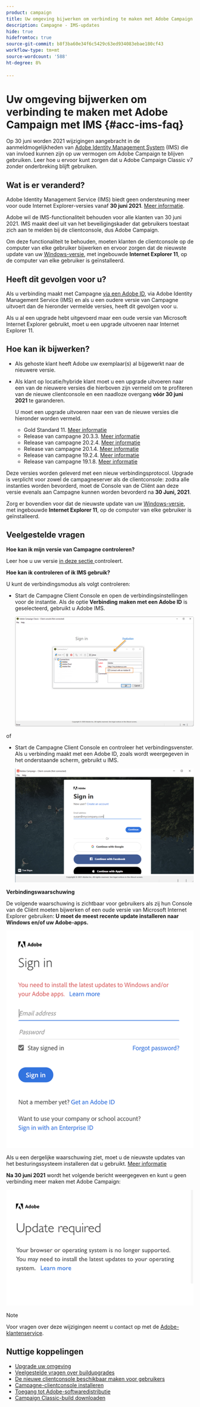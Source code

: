 ```yaml
---
product: campaign
title: Uw omgeving bijwerken om verbinding te maken met Adobe Campaign met IMS
description: Campagne - IMS-updates
hide: true
hidefromtoc: true
source-git-commit: b8f3ba60e34f6c5429c63ed934083ebae180cf43
workflow-type: tm+mt
source-wordcount: '588'
ht-degree: 8%

---
```


# Uw omgeving bijwerken om verbinding te maken met Adobe Campaign met IMS {#acc-ims-faq}

Op 30 juni worden 2021 wijzigingen aangebracht in de aanmeldmogelijkheden van [Adobe Identity Management System](https://helpx.adobe.com/enterprise/using/identity.html) (IMS) die van invloed kunnen zijn op uw vermogen om Adobe Campaign te blijven gebruiken. Leer hoe u ervoor kunt zorgen dat u Adobe Campaign Classic v7 zonder onderbreking blijft gebruiken.

## Wat is er veranderd?

Adobe Identity Management Service (IMS) biedt geen ondersteuning meer voor oude Internet Explorer-versies vanaf **30 juni 2021**. [Meer informatie](https://helpx.adobe.com/x-productkb/global/update-operating-system-and-browser.html).

Adobe wil de IMS-functionaliteit behouden voor alle klanten van 30 juni 2021. IMS maakt deel uit van het beveiligingskader dat gebruikers toestaat zich aan te melden bij de clientconsole, dus Adobe Campaign.

Om deze functionaliteit te behouden, moeten klanten de clientconsole op de computer van elke gebruiker bijwerken en ervoor zorgen dat de nieuwste update van uw [Windows-versie](../rn/using/compatibility-matrix.md#ClientConsoleoperatingsystems), met ingebouwde **Internet Explorer 11**, op de computer van elke gebruiker is geïnstalleerd.

## Heeft dit gevolgen voor u?

Als u verbinding maakt met Campagne [via een Adobe ID](../integrations/using/about-adobe-id.md), via Adobe Identity Management Service (IMS) en als u een oudere versie van Campagne uitvoert dan de hieronder vermelde versies, heeft dit gevolgen voor u.

Als u al een upgrade hebt uitgevoerd maar een oude versie van Microsoft Internet Explorer gebruikt, moet u een upgrade uitvoeren naar Internet Explorer 11.

## Hoe kan ik bijwerken?

* Als gehoste klant heeft Adobe uw exemplaar(s) al bijgewerkt naar de nieuwere versie.

* Als klant op locatie/hybride klant moet u een upgrade uitvoeren naar een van de nieuwere versies die hierboven zijn vermeld om te profiteren van de nieuwe clientconsole en een naadloze overgang **vóór 30 juni 2021** te garanderen.

   U moet een upgrade uitvoeren naar een van de nieuwe versies die hieronder worden vermeld.

   * Gold Standard 11. [Meer informatie](../rn/using/gold-standard.md)
   * Release van campagne 20.3.3. [Meer informatie](../rn/using/release--20-3.md)
   * Release van campagne 20.2.4. [Meer informatie](../rn/using/release--20-2.md)
   * Release van campagne 20.1.4. [Meer informatie](../rn/using/release--20-1.md)
   * Release van campagne 19.2.4. [Meer informatie](../rn/using/release--19-2.md)
   * Release van campagne 19.1.8. [Meer informatie](../rn/using/release--19-1.md)

Deze versies worden geleverd met een nieuw verbindingsprotocol. Upgrade is verplicht voor zowel de campagneserver als de clientconsole: zodra alle instanties worden bevorderd, moet de Console van de Cliënt aan deze versie evenals aan Campagne kunnen worden bevorderd na **30 Juni, 2021**.

Zorg er bovendien voor dat de nieuwste update van uw [Windows-versie](../rn/using/compatibility-matrix.md#ClientConsoleoperatingsystems), met ingebouwde **Internet Explorer 11**, op de computer van elke gebruiker is geïnstalleerd.

## Veelgestelde vragen

**Hoe kan ik mijn versie van Campagne controleren?**

Leer hoe u uw versie [in deze sectie ](../platform/using/launching-adobe-campaign.md#getting-your-campaign-version) controleert.


**Hoe kan ik controleren of ik IMS gebruik?**

U kunt de verbindingsmodus als volgt controleren:

* Start de Campagne Client Console en open de verbindingsinstellingen voor de instantie. Als de optie **Verbinding maken met een Adobe ID** is geselecteerd, gebruikt u Adobe IMS.

   ![](../integrations/using/assets/ims_1.png)

of

* Start de Campagne Client Console en controleer het verbindingsvenster. Als u verbinding maakt met een Adobe ID, zoals wordt weergegeven in het onderstaande scherm, gebruikt u IMS.

   ![](../integrations/using/assets/adobeID.png)

**Verbindingswaarschuwing**

De volgende waarschuwing is zichtbaar voor gebruikers als zij hun Console van de Cliënt moeten bijwerken of een oude versie van Microsoft Internet Explorer gebruiken: **U moet de meest recente update installeren naar Windows en/of uw Adobe-apps.**

![](../integrations/using/assets/do-not-localize/errorMsg.png)

Als u een dergelijke waarschuwing ziet, moet u de nieuwste updates van het besturingssysteem installeren dat u gebruikt. [Meer informatie](https://helpx.adobe.com/x-productkb/global/update-operating-system-and-browser.html)

**Na 30 juni 2021** wordt het volgende bericht weergegeven en kunt u geen verbinding meer maken met Adobe Campaign:

![](../integrations/using/assets/do-not-localize/errorUpdateReq.png)

>[!NOTE]
>
>Voor vragen over deze wijzigingen neemt u contact op met de [Adobe-klantenservice](https://helpx.adobe.com/nl/enterprise/admin-guide.html/enterprise/using/support-for-experience-cloud.ug.html).


## Nuttige koppelingen

* [Upgrade uw omgeving](../production/using/build-upgrade.md)
* [Veelgestelde vragen over buildupgrades](../platform/using/faq-build-upgrade.md)
* [De nieuwe clientconsole beschikbaar maken voor gebruikers](../installation/using/client-console-availability-for-windows.md)
* [Campagne-clientconsole installeren](../installation/using/installing-the-client-console.md)
* [Toegang tot Adobe-softwaredistributie](https://experienceleague.adobe.com/docs/experience-cloud/software-distribution/home.html?lang=en)
* [Campaign Classic-build downloaden](https://experience.adobe.com/#/downloads/content/software-distribution/en/campaign.html)